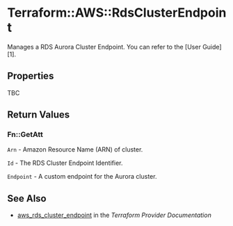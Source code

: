 # Terraform::AWS::RdsClusterEndpoint

Manages a RDS Aurora Cluster Endpoint.
You can refer to the [User Guide][1].

## Properties

TBC

## Return Values

### Fn::GetAtt

`Arn` - Amazon Resource Name (ARN) of cluster.

`Id` - The RDS Cluster Endpoint Identifier.

`Endpoint` - A custom endpoint for the Aurora cluster.

## See Also

* [aws_rds_cluster_endpoint](https://www.terraform.io/docs/providers/aws/r/rds_cluster_endpoint.html) in the _Terraform Provider Documentation_